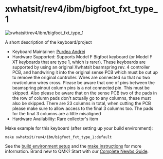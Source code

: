 # xwhatsit/rev4/ibm/bigfoot_fxt_type_1

![xwhatsit/rev4/ibm/bigfoot_fxt_type_1](https://deskthority.net/wiki/images/c/cc/AJM-5251-1.jpg)

A short description of the keyboard/project

* Keyboard Maintainer: [Purdea Andrei](https://github.com/purdeaandrei)
* Hardware Supported:
    Supports Model F Bigfoot keyboard (or Model F XT keyboards that are type 1, which is rarer).
    These keyboards are supported by using an original Xwhatsit beamspring rev. 4 controller PCB,
    and handwiring it into the original sense PCB which must be cut up to remove the original controller.
    Wires are connected so that no two row/column wires cross.
    Please be aware that one of pins between the beamspring pinout column pins is a not connected pin. This must be skipped.
    Also please be aware that on the sense PCB two of the pads in the row of column pads don't actually go to any columns, these must also be skipped.
    There are 23 columns in total, when cutting the PCB please make sure to allow access to the final 3 columns too. The pads for the final 3 columns are a little misaligned 
* Hardware Availability: Rare collector's item

Make example for this keyboard (after setting up your build environment):

    make xwhatsit/rev4/ibm/bigfoot_fxt_type_1:default

See the [build environment setup](https://docs.qmk.fm/#/getting_started_build_tools) and the [make instructions](https://docs.qmk.fm/#/getting_started_make_guide) for more information. Brand new to QMK? Start with our [Complete Newbs Guide](https://docs.qmk.fm/#/newbs).
